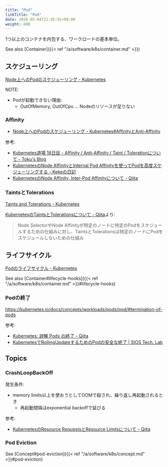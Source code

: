 ```yaml
---
title: "Pod"
linkTitle: "Pod"
date: 2020-05-04T21:45:01+09:00
weight: 600
---
```


1つ以上のコンテナを内包する、ワークロードの基本単位。

See also [Container]({{< ref "/a/software/k8s/container.md" >}})

## スケジューリング

[Node上へのPodのスケジューリング - Kubernetes](https://kubernetes.io/ja/docs/concepts/configuration/assign-pod-node/)

NOTE:

- Podが起動できない理由:
  - OutOfMemory, OutOfCpu ... Nodeのリソースが足りない

### Affinity

- [Node上へのPodのスケジューリング - Kubernetes#AffinityとAnti-Affinity](https://kubernetes.io/ja/docs/concepts/configuration/assign-pod-node/#affinity-%e3%81%a8-anti-affinity)

参考:

- [Kubernetes道場 18日目 - Affinity / Anti-Affinity / Taint / Tolerationについて - Toku's Blog](https://cstoku.dev/posts/2018/k8sdojo-18/#affinity-anti-affinity)
- [KubernetesのNode AffinityとInternal Pod Affinityを使ってPodを高度スケジューリングする - Kekeの日記](https://www.1915keke.com/entry/2018/09/26/163447)
- [KubernetesのNode Affinity, Inter-Pod Affinityについて - Qiita](https://qiita.com/sheepland/items/ed12b3dc4a8f1df7c4ec)

### TaintsとTolerations

[Taints and Tolerations - Kubernetes](https://kubernetes.io/docs/concepts/configuration/taint-and-toleration/)

[KubernetesのTaintsとTolerationsについて - Qiita](https://qiita.com/sheepland/items/8fedae15e157c102757f)より:

> Node SelectorやNode Affinityが特定のノードに特定のPodをスケジュールするための仕組みに対し、TaintsとTolerationsは特定のノードにPodをスケジュールしないための仕組み

## ライフサイクル

[Podのライフサイクル - Kubernetes](https://kubernetes.io/ja/docs/concepts/workloads/pods/pod-lifecycle/)

See also [Container#lifecycle-hooks]({{< ref "/a/software/k8s/container.md" >}}#lifecycle-hooks)

### Podの終了

https://kubernetes.io/docs/concepts/workloads/pods/pod/#termination-of-pods

参考:

- [Kubernetes: 詳解 Pods の終了 - Qiita](https://qiita.com/superbrothers/items/3ac78daba3560ea406b2)
- [KubernetesでRollingUpdateするためのPodの安全な終了 | SIOS Tech. Lab](https://tech-lab.sios.jp/archives/18730)

## Topics
### CrashLoopBackOff

発生条件:

- memory limits以上を使おうとしてOOMで殺され、繰り返し再起動されるとき
  - 再起動間隔はexponential backoffで延びる

参考:

- [KubernetesのResource RequestsとResource Limitsについて - Qiita](https://qiita.com/sheepland/items/eb0e4c65aaae70ec4e2f)

### Pod Eviction

See [Concept#pod-eviction]({{< ref "/a/software/k8s/concept.md" >}}#pod-eviction)
